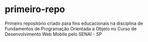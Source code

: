 # primeiro-repo
Primeiro repositório criado para fins educacionais na disciplina de Fundamentos de Programação Orientada a Objeto no Curso de Desenvolvimento Web Mobile pelo SENAI - SP
